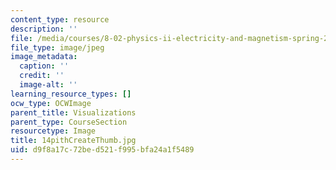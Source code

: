 ```yaml
---
content_type: resource
description: ''
file: /media/courses/8-02-physics-ii-electricity-and-magnetism-spring-2007/d9f8a17c72bed521f995bfa24a1f5489_14pithCreateThumb.jpg
file_type: image/jpeg
image_metadata:
  caption: ''
  credit: ''
  image-alt: ''
learning_resource_types: []
ocw_type: OCWImage
parent_title: Visualizations
parent_type: CourseSection
resourcetype: Image
title: 14pithCreateThumb.jpg
uid: d9f8a17c-72be-d521-f995-bfa24a1f5489
---
```

